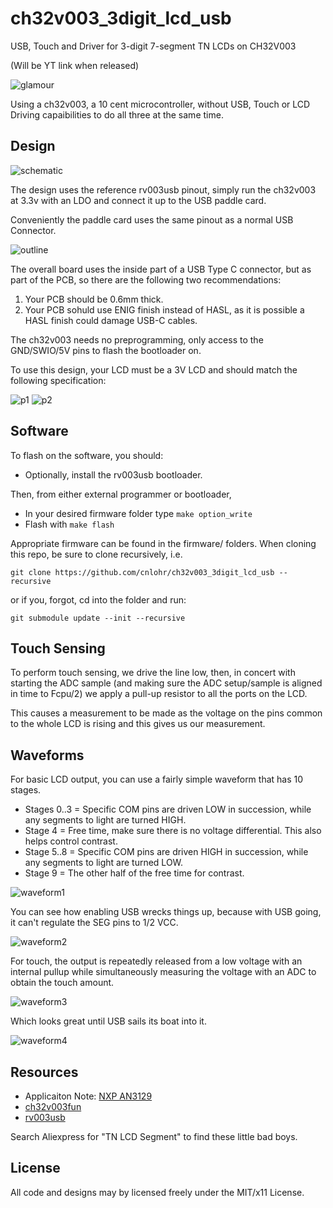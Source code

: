 # ch32v003_3digit_lcd_usb

USB, Touch and Driver for 3-digit 7-segment TN LCDs on CH32V003

(Will be YT link when released)

![glamour](docs/Thumb1080.jpg)

Using a ch32v003, a 10 cent microcontroller, without USB, Touch or LCD Driving capaibilities to do all three at the same time.

## Design

![schematic](docs/schematic.png)

The design uses the reference rv003usb pinout, simply run the ch32v003 at 3.3v with an LDO and connect it up to the USB paddle card.

Conveniently the paddle card uses the same pinout as a normal USB Connector.

![outline](docs/board.png)

The overall board uses the inside part of a USB Type C connector, but as part of the PCB, so there are the following two recommendations:

1. Your PCB should be 0.6mm thick.
2. Your PCB sohuld use ENIG finish instead of HASL, as it is possible a HASL finish could damage USB-C cables.

The ch32v003 needs no preprogramming, only access to the GND/SWIO/5V pins to flash the bootloader on.

To use this design, your LCD must be a 3V LCD and should match the following specification:

![p1](docs/10PIN_TN_Positive_3-Digits_Segment_LCD_Panel_3.0V_Digital_Tube_Display-P1.avif)
![p2](docs/10PIN_TN_Positive_3-Digits_Segment_LCD_Panel_3.0V_Digital_Tube_Display-P2.avif)

## Software

To flash on the software, you should:

 * Optionally, install the rv003usb bootloader.

Then, from either external programmer or bootloader,

 * In your desired firmware folder type `make option_write`
 * Flash with `make flash`

Appropriate firmware can be found in the firmware/ folders.  When cloning this repo, be sure to clone recursively, i.e.

```
git clone https://github.com/cnlohr/ch32v003_3digit_lcd_usb --recursive
```

or if you, forgot, cd into the folder and run:
```
git submodule update --init --recursive
```

## Touch Sensing

To perform touch sensing, we drive the line low, then, in concert with starting the ADC sample (and making sure the ADC setup/sample is aligned in time to Fcpu/2) we apply a pull-up resistor to all the ports on the LCD.

This causes a measurement to be made as the voltage on the pins common to the whole LCD is rising and this gives us our measurement.

## Waveforms

For basic LCD output, you can use a fairly simple waveform that has 10 stages.

 * Stages 0..3 = Specific COM pins are driven LOW in succession, while any segments to light are turned HIGH.
 * Stage 4 = Free time, make sure there is no voltage differential.  This also helps control contrast.
 * Stage 5..8 = Specific COM pins are driven HIGH in succession, while any segments to light are turned LOW.
 * Stage 9 = The other half of the free time for contrast.

![waveform1](docs/waveform1.png)

You can see how enabling USB wrecks things up, because with USB going, it can't regulate the SEG pins to 1/2 VCC.

![waveform2](docs/waveform2.png)

For touch, the output is repeatedly released from a low voltage with an internal pullup while simultaneously measuring the voltage with an ADC to obtain the touch amount.

![waveform3](docs/waveform3.png)

Which looks great until USB sails its boat into it.

![waveform4](docs/waveform4.png)

## Resources

 * Applicaiton Note: [NXP AN3129](https://www.nxp.com/docs/en/application-note/AN3219.pdf)
 * [ch32v003fun](https://github.com/cnlohr/ch32v003fun)
 * [rv003usb](https://github.com/cnlohr/ch32v003fun)

Search Aliexpress for "TN LCD Segment" to find these little bad boys.

## License

All code and designs may by licensed freely under the MIT/x11 License.
